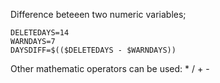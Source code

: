 Difference beteeen two numeric variables;

    DELETEDAYS=14
    WARNDAYS=7
    DAYSDIFF=$(($DELETEDAYS - $WARNDAYS))

Other mathematic operators can be used: \* / + -